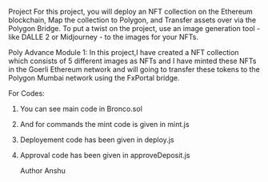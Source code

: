 Project
For this project, you will deploy an NFT collection on the Ethereum blockchain, Map the collection to Polygon, and Transfer assets over via the Polygon Bridge. 
To put a twist on the project, use an image generation tool - like DALLE 2 or Midjourney - to the images for your NFTs.

Poly Advance Module 1:
In this project,I have created a NFT collection which consists of 5 different images as NFTs and 
I have minted these NFTs in the Goerli Ethereum network and will going to transfer these tokens to the Polygon Mumbai network using the FxPortal bridge. 

For Codes:
1. You can see main code in Bronco.sol
2. And for commands the mint code is given in mint.js   
3. Deployement code has been given in deploy.js
4. Approval code has been given in approveDeposit.js

   Author
   Anshu

